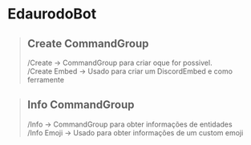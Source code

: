 # EdaurodoBot

>## Create CommandGroup
>
>/Create -> CommandGroup para criar oque for possivel.  
>/Create Embed -> Usado para criar um DiscordEmbed e como ferramente

>## Info CommandGroup
>
>/Info -> CommandGroup para obter informações de entidades  
>/Info Emoji -> Usado para obter informações de um custom emoji
